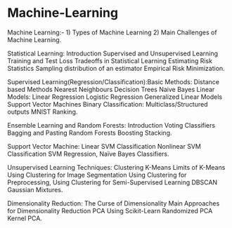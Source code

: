 # Machine-Learning
Machine Learning:- 1) Types of Machine Learning
                   2) Main Challenges of Machine Learning.

                   
Statistical Learning: Introduction
                      Supervised and Unsupervised Learning 
                      Training and Test Loss
                      Tradeoffs in Statistical Learning
                      Estimating Risk Statistics
                      Sampling distribution of an estimator
                      Empirical Risk Minimization.

                      
Supervised Learning(Regression/Classification):Basic Methods: Distance based Methods
                                                              Nearest Neighbours
                                                              Decision Trees 
                                                              Naive Bayes
                                               Linear Models: Linear Regression 
                                                              Logistic Regression
                                                              Generalized Linear Models 
                                                              Support Vector Machines
                                        Binary Classification: Multiclass/Structured outputs
                                                               MNIST
                                                               Ranking.

                                                               
Ensemble Learning and Random Forests: Introduction
                                      Voting Classifiers
                                      Bagging and Pasting
                                      Random Forests
                                      Boosting
                                      Stacking.

                                      
Support Vector Machine: Linear SVM Classification
                        Nonlinear SVM Classification SVM Regression,
                        Naïve Bayes Classifiers.

                        
Unsupervised Learning Techniques: Clustering
                                  K-Means
                                  Limits of K-Means
                                  Using Clustering for Image Segmentation
                                  Using Clustering for Preprocessing, 
                                  Using Clustering for Semi-Supervised Learning DBSCAN 
                                  Gaussian Mixtures.

                                  
Dimensionality Reduction: The Curse of Dimensionality
                          Main Approaches for Dimensionality Reduction
                          PCA
                          Using Scikit-Learn
                          Randomized PCA
                          Kernel PCA. 
